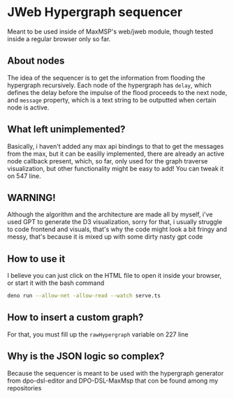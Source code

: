 # JWeb Hypergraph sequencer

Meant to be used inside of MaxMSP's web/jweb module, though tested inside a
regular browser only so far.

## About nodes

The idea of the sequencer is to get the information from flooding the hypergraph
recursively. Each node of the hypergraph has `delay`, which defines the delay
before the impulse of the flood proceeds to the next node, and `message`
property, which is a text string to be outputted when certain node is active.

## What left unimplemented?

Basically, i haven't added any max api bindings to that to get the messages from
the max, but it can be easilly implemented, there are already an active node
callback present, which, so far, only used for the graph traverse visualization,
but other functionality might be easy to add! You can tweak it on 547 line.

## WARNING!

Although the algorithm and the architecture are made all by myself, i've used
GPT to generate the D3 visualization, sorry for that, i usually struggle to code
frontend and visuals, that's why the code might look a bit fringy and messy,
that's because it is mixed up with some dirty nasty gpt code

## How to use it

I believe you can just click on the HTML file to open it inside your browser, or start it with the bash command

```bash
deno run --allow-net -allow-read --watch serve.ts
```
## How to insert a custom graph?

For that, you must fill up the `rawHypergraph` variable on 227 line

## Why is the JSON logic so complex?

Because the sequencer is meant to be used with the hypergraph generator from dpo-dsl-editor and DPO-DSL-MaxMsp that con be found among my repositories
